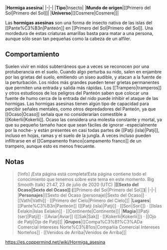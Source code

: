 

|**Hormiga asesina**|
|-|-|
|**Tipo**|Insecto|
|**Mundo de origen**|[[Primero del Sol\|Primero del Sol]]|
|**Universo**|[[Cosmere\|Cosmere]]|

Las **hormigas asesinas** son una forma de insecto nativa de las islas del [[Pante%C3%B3n\|Panteón]] en [[Primero del Sol\|Primero del Sol]]. Una mordedura de estas criaturas amarillas basta para matar a una persona, aunque sólo sean tan pequeñas como la cabeza de un alfiler.

## Comportamiento
Suelen vivir en nidos subterráneos que a veces se reconocen por una protuberancia en el suelo. Cuando algo perturba su nido, salen en enjambre por las grietas del suelo, emitiendo un siseo audible, y atacan a la fuente de la perturbación. Los nidos más grandes pueden tener grietas permanentes que permiten una entrada y salida más rápidas. Los [[Trampero\|tramperos]] y otros estudiosos de los peligros del Panteón saben que colocar una fuente de humo cerca de la entrada del nido puede inhibir el ataque de las hormigas.
Las hormigas asesinas tienen algún tipo de capacidad para percibir señales mentales, como otros depredadores del Panteón, ya que [[Ocaso\|Ocaso]] señala que no considerarían comestible a [[Kokerlii\|Kokerlii]]. Ocaso las considera una molestia constante y mortal, ya que su pequeño tamaño hace que sean fáciles de ignorar -especialmente por la noche- y están presentes en casi todas partes de [[Patji (isla)\|Patji]], incluso en hojas, ramas y el suelo de la jungla. A veces incluso pueden infiltrarse en el [[Campamento franco\|campamento franco]] de un trampero, aunque esto es menos frecuente.

## Notas

> [!info] ¡Esta página está completa!Esta página contiene todo el conocimiento que tenemos sobre este tema en este momento.
Big Smooth (talk) 21:47, 23 de julio de 2020 (UTC)
|**[[Sexto del Ocaso\|Sexto del Ocaso]] (**[[Primero del Sol\|Primero del Sol]]**)**|
|-|-|
|**Personajes**|[[Sexto del Ocaso (personaje)\|Sexto del Ocaso]] · [[Vathi\|Vathi]] · [[Primero del Cielo\|Primero del Cielo]]|
|**Lugares**|[[Pante%C3%B3n\|Panteón]] ([[Patji (isla)\|Patji]] · [[Sori\|Sori]]) · [[Islas Eelakin\|Islas Eelakin]] · [[Continente\|Continente]]|
|**Magia**|[[Patji (ser)\|Patji]] · [[Aviar\|Aviar]] ([[Sak\|Sak]] · [[Kokerlii\|Kokerlii]]) · [[Ojo de Patji\|Ojo de Patji]]|
|**Grupos**|[[Compa%C3%B1%C3%ADa Comercial Intereses Norte%C3%B1os\|Compañía Comercial Intereses Norteños]] · [[Venidos de Arriba\|Venidos de Arriba]]|



https://es.coppermind.net/wiki/Hormiga_asesina